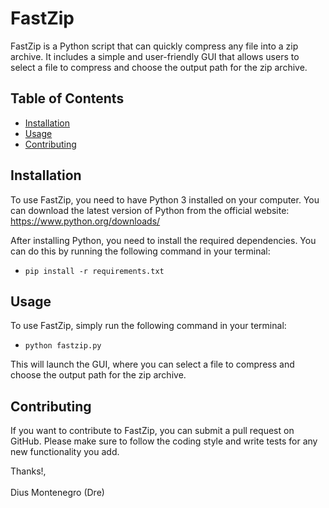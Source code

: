# FastZip

FastZip is a Python script that can quickly compress any file into a zip archive. It includes a simple and user-friendly GUI that allows users to select a file to compress and choose the output path for the zip archive.

## Table of Contents

- [Installation](#installation)
- [Usage](#usage)
- [Contributing](#contributing)

## Installation

To use FastZip, you need to have Python 3 installed on your computer. You can download the latest version of Python from the official website: https://www.python.org/downloads/

After installing Python, you need to install the required dependencies. You can do this by running the following command in your terminal:

- `pip install -r requirements.txt`

## Usage

To use FastZip, simply run the following command in your terminal:

- `python fastzip.py`

This will launch the GUI, where you can select a file to compress and choose the output path for the zip archive.

## Contributing

If you want to contribute to FastZip, you can submit a pull request on GitHub. Please make sure to follow the coding style and write tests for any new functionality you add.

Thanks!,
<br><br>
Dius Montenegro (Dre)

